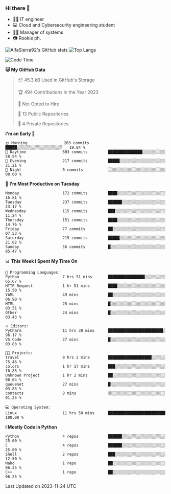 ### Hi there 👋
- 👨‍💻 IT engineer
- 💻 Cloud and Cybersecurity engineering student
- 👨‍💼 Manager of systems
- 📷 Rookie ph.


![AlfaSierra92's GitHub stats](https://github-readme-stats.vercel.app/api?username=AlfaSierra92&theme=nord)
![Top Langs](https://github-readme-stats.vercel.app/api/top-langs/?username=AlfaSierra92&theme=nord&layout=compact)

<!--START_SECTION:waka-->
![Code Time](http://img.shields.io/badge/Code%20Time-32%20hrs%202%20mins-blue)

**🐱 My GitHub Data** 

> 📦 45.3 kB Used in GitHub's Storage 
 > 
> 🏆 494 Contributions in the Year 2023
 > 
> 🚫 Not Opted to Hire
 > 
> 📜 13 Public Repositories 
 > 
> 🔑 4 Private Repositories 
 > 
**I'm an Early 🐤** 

```text
🌞 Morning                203 commits         █████░░░░░░░░░░░░░░░░░░░░   19.84 % 
🌆 Daytime                603 commits         ███████████████░░░░░░░░░░   58.94 % 
🌃 Evening                217 commits         █████░░░░░░░░░░░░░░░░░░░░   21.21 % 
🌙 Night                  0 commits           ░░░░░░░░░░░░░░░░░░░░░░░░░   00.00 % 
```
📅 **I'm Most Productive on Tuesday** 

```text
Monday                   172 commits         ████░░░░░░░░░░░░░░░░░░░░░   16.81 % 
Tuesday                  237 commits         ██████░░░░░░░░░░░░░░░░░░░   23.17 % 
Wednesday                115 commits         ███░░░░░░░░░░░░░░░░░░░░░░   11.24 % 
Thursday                 151 commits         ████░░░░░░░░░░░░░░░░░░░░░   14.76 % 
Friday                   77 commits          ██░░░░░░░░░░░░░░░░░░░░░░░   07.53 % 
Saturday                 215 commits         █████░░░░░░░░░░░░░░░░░░░░   21.02 % 
Sunday                   56 commits          █░░░░░░░░░░░░░░░░░░░░░░░░   05.47 % 
```


📊 **This Week I Spent My Time On** 

```text
💬 Programming Languages: 
Python                   7 hrs 51 mins       ████████████████░░░░░░░░░   65.67 % 
HTTP Request             1 hr 51 mins        ████░░░░░░░░░░░░░░░░░░░░░   15.50 % 
YAML                     49 mins             ██░░░░░░░░░░░░░░░░░░░░░░░   06.90 % 
HTML                     25 mins             █░░░░░░░░░░░░░░░░░░░░░░░░   03.51 % 
Other                    24 mins             █░░░░░░░░░░░░░░░░░░░░░░░░   03.43 % 

🔥 Editors: 
PyCharm                  11 hrs 30 mins      ████████████████████████░   96.17 % 
VS Code                  27 mins             █░░░░░░░░░░░░░░░░░░░░░░░░   03.83 % 

🐱‍💻 Projects: 
travel                   9 hrs 2 mins        ███████████████████░░░░░░   75.46 % 
colors                   1 hr 17 mins        ███░░░░░░░░░░░░░░░░░░░░░░   10.83 % 
Unknown Project          1 hr 2 mins         ██░░░░░░░░░░░░░░░░░░░░░░░   08.64 % 
queuenet                 27 mins             █░░░░░░░░░░░░░░░░░░░░░░░░   03.83 % 
contacts                 8 mins              ░░░░░░░░░░░░░░░░░░░░░░░░░   01.25 % 

💻 Operating System: 
Linux                    11 hrs 58 mins      █████████████████████████   100.00 % 
```

**I Mostly Code in Python** 

```text
Python                   4 repos             ██████░░░░░░░░░░░░░░░░░░░   25.00 % 
C                        4 repos             ██████░░░░░░░░░░░░░░░░░░░   25.00 % 
Shell                    2 repos             ███░░░░░░░░░░░░░░░░░░░░░░   12.50 % 
Mako                     1 repo              ██░░░░░░░░░░░░░░░░░░░░░░░   06.25 % 
C++                      1 repo              ██░░░░░░░░░░░░░░░░░░░░░░░   06.25 % 
```




 Last Updated on 2023-11-24 UTC
<!--END_SECTION:waka-->

<!--
**AlfaSierra92/AlfaSierra92** is a ✨ _special_ ✨ repository because its `README.md` (this file) appears on your GitHub profile.

Here are some ideas to get you started:

- 🔭 I’m currently working on ...
- 🌱 I’m currently learning ...
- 👯 I’m looking to collaborate on ...
- 🤔 I’m looking for help with ...
- 💬 Ask me about ...
- 📫 How to reach me: ...
- 😄 Pronouns: ...
- ⚡ Fun fact: ...
-->
